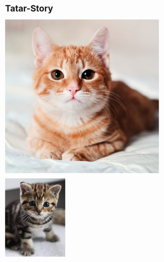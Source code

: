 # Tatar-Story

![image](beautiful-smooth-haired-red-cat-lies-on-the-sofa-royalty-free-image-1678488026.jpg)

![image](images.jpg)

